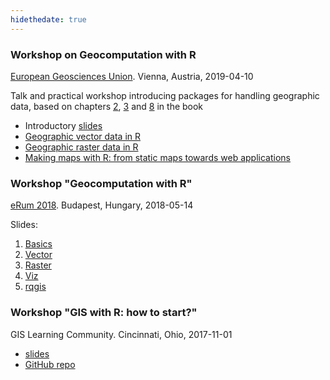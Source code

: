 ```yaml
---
hidethedate: true
---
```


### Workshop on Geocomputation with R 
[European Geosciences Union](https://www.egu2019.eu/). Vienna, Austria, 2019-04-10

Talk and practical workshop introducing packages for handling geographic data, based on chapters [2](https://geocompr.robinlovelace.net/spatial-class.html), [3](https://geocompr.robinlovelace.net/attr.html#exercises-1) and [8](http://geocompr.robinlovelace.net/adv-map.html) in the book

- Introductory [slides](https://geocompr.github.io/presentations/01_intro.html)
- [Geographic vector data in R](https://geocompr.github.io/presentations/02_vector.html#1)
- [Geographic raster data in R](https://geocompr.github.io/presentations/03_raster.html#1)
- [Making maps with R: from static maps towards web applications](https://geocompr.github.io/presentations/04_viz.html#1)

### Workshop "Geocomputation with R" 
[eRum 2018](https://2018.erum.io/). Budapest, Hungary, 2018-05-14

Slides:

1. [Basics](erum2018/01_basics.html)
1. [Vector](erum2018/02_vector.html)
1. [Raster](erum2018/03_raster.html)
1. [Viz](erum2018/04_viz.html)
1. [rqgis](erum2018/05_rqgis.html)

### Workshop "GIS with R: how to start?"
GIS Learning Community. Cincinnati, Ohio, 2017-11-01

- [slides](https://cdn.rawgit.com/Nowosad/gis_with_r_how_to_start/aea08f46/gis_with_r_start.html)
- [GitHub repo](https://github.com/Nowosad/gis_with_r_how_to_start/)